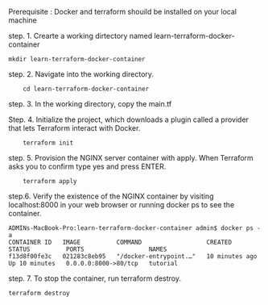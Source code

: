 Prerequisite : Docker and terraform shouild be installed on your local machine 

step. 1. Crearte a working dirtectory named  learn-terraform-docker-container

    mkdir learn-terraform-docker-container
step. 2. Navigate into the working directory.

        cd learn-terraform-docker-container
step. 3. In the working directory, copy the main.tf

Step. 4. Initialize the project, which downloads a plugin called a provider that lets Terraform interact with Docker.

        terraform init

step. 5. Provision the NGINX server container with apply. When Terraform asks you to confirm type yes and press ENTER.

        terraform apply
step.6. Verify the existence of the NGINX container by visiting localhost:8000 in your web browser or running docker ps to see the container.


    ADMINs-MacBook-Pro:learn-terraform-docker-container admin$ docker ps -a
    CONTAINER ID   IMAGE          COMMAND                  CREATED          STATUS          PORTS                  NAMES
    f13d8f00fe3c   021283c8eb95   "/docker-entrypoint.…"   10 minutes ago   Up 10 minutes   0.0.0.0:8000->80/tcp   tutorial

step. 7. To stop the container, run terraform destroy.

    terraform destroy
